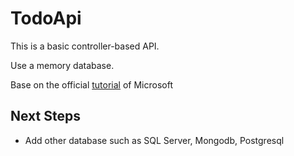 # TodoApi

This is a basic controller-based API.

Use a memory database.

Base on the official [tutorial](https://learn.microsoft.com/en-us/aspnet/core/tutorials/first-web-api?view=aspnetcore-8.0&tabs=visual-studio) of Microsoft

## Next Steps

- Add other database such as SQL Server, Mongodb, Postgresql
